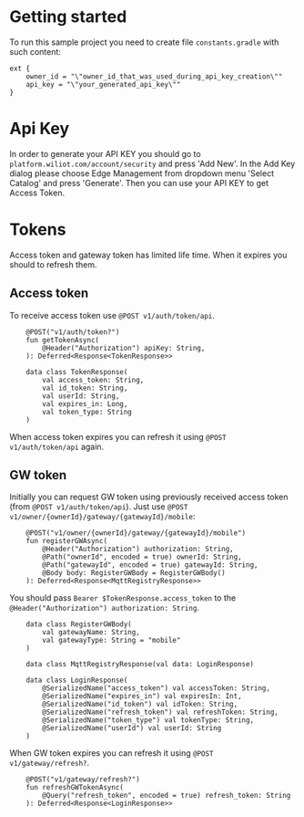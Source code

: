 # Getting started

To run this sample project you need to create file `constants.gradle` with such content:

```
ext {
    owner_id = "\"owner_id_that_was_used_during_api_key_creation\""
    api_key = "\"your_generated_api_key\""
}
```

# Api Key

In order to generate your API KEY you should go to `platform.wiliot.com/account/security` and press 'Add New'.
In the Add Key dialog please choose Edge Management from dropdown menu 'Select Catalog' and press 'Generate'.
Then you can use your API KEY to get Access Token.

# Tokens

Access token and gateway token has limited life time. When it expires you should to refresh them.

## Access token

To receive access token use `@POST v1/auth/token/api`.

```
    @POST("v1/auth/token?")
    fun getTokenAsync(
        @Header("Authorization") apiKey: String,
    ): Deferred<Response<TokenResponse>>
```

```
    data class TokenResponse(
        val access_token: String,
        val id_token: String,
        val userId: String,
        val expires_in: Long,
        val token_type: String
    )
```

When access token expires you can refresh it using `@POST v1/auth/token/api` again.

## GW token

Initially you can request GW token using previously received access token (from `@POST v1/auth/token/api`).
Just use `@POST v1/owner/{ownerId}/gateway/{gatewayId}/mobile`:

```
    @POST("v1/owner/{ownerId}/gateway/{gatewayId}/mobile")
    fun registerGWAsync(
        @Header("Authorization") authorization: String,
        @Path("ownerId", encoded = true) ownerId: String,
        @Path("gatewayId", encoded = true) gatewayId: String,
        @Body body: RegisterGWBody = RegisterGWBody()
    ): Deferred<Response<MqttRegistryResponse>>
```

You should pass `Bearer $TokenResponse.access_token` to the `@Header("Authorization") authorization: String`.

```
    data class RegisterGWBody(
        val gatewayName: String,
        val gatewayType: String = "mobile"
    )
```

```
    data class MqttRegistryResponse(val data: LoginResponse)
    
    data class LoginResponse(
        @SerializedName("access_token") val accessToken: String,
        @SerializedName("expires_in") val expiresIn: Int,
        @SerializedName("id_token") val idToken: String,
        @SerializedName("refresh_token") val refreshToken: String,
        @SerializedName("token_type") val tokenType: String,
        @SerializedName("userId") val userId: String
    )
```

When GW token expires you can refresh it using `@POST v1/gateway/refresh?`.

```
    @POST("v1/gateway/refresh?")
    fun refreshGWTokenAsync(
        @Query("refresh_token", encoded = true) refresh_token: String
    ): Deferred<Response<LoginResponse>>
```